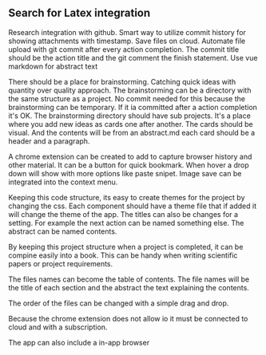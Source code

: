 
## Search for Latex integration


Research integration with github. Smart way to utilize commit history for showing attachments with timestamp. Save files on cloud. Automate file upload with git commit after every action completion. The commit title should be the action title and the git comment the finish statement. Use vue markdown for abstract text

There should be a place for brainstorming. Catching quick ideas with quantity over quality approach. The brainstorming can be a directory with the same structure as a project. No commit needed for this because the brainstorming can be temporary. If it ia committed after a action completion it's OK. The brainstorming directory should have sub projects. It's a place where you add new ideas as cards one after another. The cards should be visual. And the contents will be from an abstract.md each card should be a header and a paragraph.

A chrome extension can be created to add to capture browser history and other material. It can be a button for quick bookmark. When hover a drop down will show with more options like paste snipet. Image save can be integrated into the context menu.

Keeping this code structure, its easy to create themes for the project by changing the css. Each component should have a theme file that if added it will change the theme of the app. The titles can also be changes for a setting. For example the next action can be named something else. The abstract can be named contents.

By keeping this project structure when a project is completed, it can be compine easily into a book. This can be handy when writing scientific papers or project requirements.

The files names can become the table of contents. The file names will be the title of each section and the abstract the text explaining the contents.

The order of the files can be changed with a simple drag and drop.

Because the chrome extension does not allow io it must be connected to cloud and with a subscription.

The app can also include a in-app browser